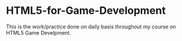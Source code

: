 # HTML5-for-Game-Development
This is the work/practice done on daily basis throughout my course on HTML5 Game Develpment.

